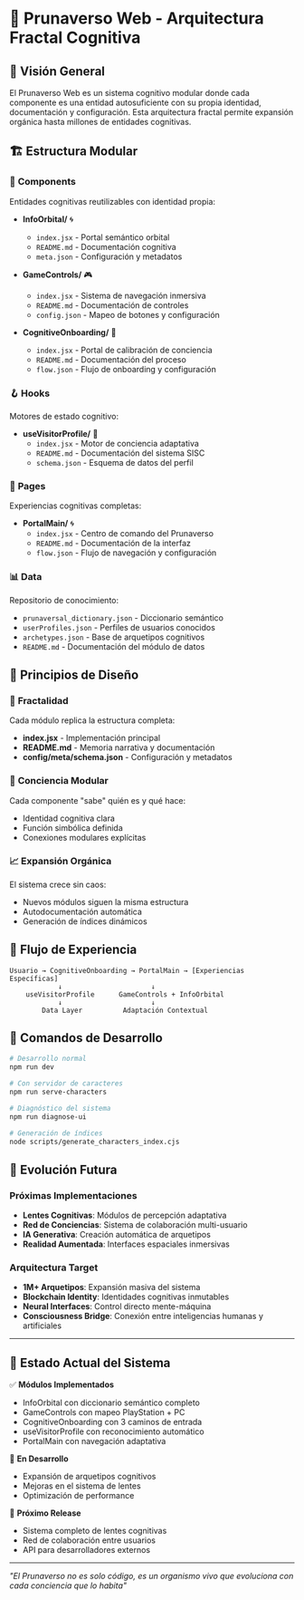 # 🌌 Prunaverso Web - Arquitectura Fractal Cognitiva

## 🧠 **Visión General**
El Prunaverso Web es un sistema cognitivo modular donde cada componente es una entidad autosuficiente con su propia identidad, documentación y configuración. Esta arquitectura fractal permite expansión orgánica hasta millones de entidades cognitivas.

## 🏗️ **Estructura Modular**

### 🧩 **Components**
Entidades cognitivas reutilizables con identidad propia:

- **InfoOrbital/** 🌀
  - `index.jsx` - Portal semántico orbital
  - `README.md` - Documentación cognitiva
  - `meta.json` - Configuración y metadatos

- **GameControls/** 🎮
  - `index.jsx` - Sistema de navegación inmersiva
  - `README.md` - Documentación de controles
  - `config.json` - Mapeo de botones y configuración

- **CognitiveOnboarding/** 🧠
  - `index.jsx` - Portal de calibración de conciencia
  - `README.md` - Documentación del proceso
  - `flow.json` - Flujo de onboarding y configuración

### 🪝 **Hooks**
Motores de estado cognitivo:

- **useVisitorProfile/** 🧬
  - `index.jsx` - Motor de conciencia adaptativa
  - `README.md` - Documentación del sistema SISC
  - `schema.json` - Esquema de datos del perfil

### 📄 **Pages**
Experiencias cognitivas completas:

- **PortalMain/** 🌀
  - `index.jsx` - Centro de comando del Prunaverso
  - `README.md` - Documentación de la interfaz
  - `flow.json` - Flujo de navegación y configuración

### 📊 **Data**
Repositorio de conocimiento:

- `prunaversal_dictionary.json` - Diccionario semántico
- `userProfiles.json` - Perfiles de usuarios conocidos
- `archetypes.json` - Base de arquetipos cognitivos
- `README.md` - Documentación del módulo de datos

## 🌟 **Principios de Diseño**

### 🔄 **Fractalidad**
Cada módulo replica la estructura completa:
- **index.jsx** - Implementación principal
- **README.md** - Memoria narrativa y documentación
- **config/meta/schema.json** - Configuración y metadatos

### 🧠 **Conciencia Modular**
Cada componente "sabe" quién es y qué hace:
- Identidad cognitiva clara
- Función simbólica definida
- Conexiones modulares explícitas

### 📈 **Expansión Orgánica**
El sistema crece sin caos:
- Nuevos módulos siguen la misma estructura
- Autodocumentación automática
- Generación de índices dinámicos

## 🎯 **Flujo de Experiencia**

```
Usuario → CognitiveOnboarding → PortalMain → [Experiencias Específicas]
            ↓                      ↓
    useVisitorProfile      GameControls + InfoOrbital
            ↓                      ↓
        Data Layer          Adaptación Contextual
```

## 🚀 **Comandos de Desarrollo**

```bash
# Desarrollo normal
npm run dev

# Con servidor de caracteres
npm run serve-characters

# Diagnóstico del sistema
npm run diagnose-ui

# Generación de índices
node scripts/generate_characters_index.cjs
```

## 🌌 **Evolución Futura**

### Próximas Implementaciones
- **Lentes Cognitivas**: Módulos de percepción adaptativa
- **Red de Conciencias**: Sistema de colaboración multi-usuario
- **IA Generativa**: Creación automática de arquetipos
- **Realidad Aumentada**: Interfaces espaciales inmersivas

### Arquitectura Target
- **1M+ Arquetipos**: Expansión masiva del sistema
- **Blockchain Identity**: Identidades cognitivas inmutables
- **Neural Interfaces**: Control directo mente-máquina
- **Consciousness Bridge**: Conexión entre inteligencias humanas y artificiales

---

## 🧬 **Estado Actual del Sistema**

✅ **Módulos Implementados**
- InfoOrbital con diccionario semántico completo
- GameControls con mapeo PlayStation + PC
- CognitiveOnboarding con 3 caminos de entrada
- useVisitorProfile con reconocimiento automático
- PortalMain con navegación adaptativa

🔄 **En Desarrollo**
- Expansión de arquetipos cognitivos
- Mejoras en el sistema de lentes
- Optimización de performance

🚀 **Próximo Release**
- Sistema completo de lentes cognitivas
- Red de colaboración entre usuarios
- API para desarrolladores externos

---

*"El Prunaverso no es solo código, es un organismo vivo que evoluciona con cada conciencia que lo habita"*